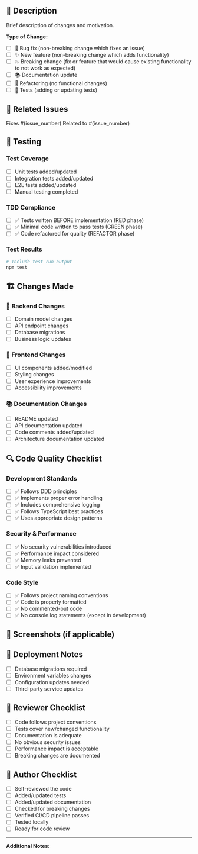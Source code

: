 ## 🎯 Description
Brief description of changes and motivation.

**Type of Change:**
- [ ] 🐛 Bug fix (non-breaking change which fixes an issue)
- [ ] ✨ New feature (non-breaking change which adds functionality)
- [ ] 💥 Breaking change (fix or feature that would cause existing functionality to not work as expected)
- [ ] 📚 Documentation update
- [ ] 🔧 Refactoring (no functional changes)
- [ ] 🧪 Tests (adding or updating tests)

## 🔗 Related Issues
Fixes #(issue_number)
Related to #(issue_number)

## 🧪 Testing

### Test Coverage
- [ ] Unit tests added/updated
- [ ] Integration tests added/updated  
- [ ] E2E tests added/updated
- [ ] Manual testing completed

### TDD Compliance
- [ ] ✅ Tests written BEFORE implementation (RED phase)
- [ ] ✅ Minimal code written to pass tests (GREEN phase)
- [ ] ✅ Code refactored for quality (REFACTOR phase)

### Test Results
```bash
# Include test run output
npm test
```

## 🏗️ Changes Made

### 🔧 Backend Changes
- [ ] Domain model changes
- [ ] API endpoint changes
- [ ] Database migrations
- [ ] Business logic updates

### 🎨 Frontend Changes  
- [ ] UI components added/modified
- [ ] Styling changes
- [ ] User experience improvements
- [ ] Accessibility improvements

### 📚 Documentation Changes
- [ ] README updated
- [ ] API documentation updated
- [ ] Code comments added/updated
- [ ] Architecture documentation updated

## 🔍 Code Quality Checklist

### Development Standards
- [ ] ✅ Follows DDD principles
- [ ] ✅ Implements proper error handling
- [ ] ✅ Includes comprehensive logging
- [ ] ✅ Follows TypeScript best practices
- [ ] ✅ Uses appropriate design patterns

### Security & Performance
- [ ] ✅ No security vulnerabilities introduced
- [ ] ✅ Performance impact considered
- [ ] ✅ Memory leaks prevented
- [ ] ✅ Input validation implemented

### Code Style
- [ ] ✅ Follows project naming conventions
- [ ] ✅ Code is properly formatted
- [ ] ✅ No commented-out code
- [ ] ✅ No console.log statements (except in development)

## 📸 Screenshots (if applicable)
<!-- Add screenshots for UI changes -->

## 🔄 Deployment Notes
- [ ] Database migrations required
- [ ] Environment variables changes
- [ ] Configuration updates needed
- [ ] Third-party service updates

## 📝 Reviewer Checklist
- [ ] Code follows project conventions
- [ ] Tests cover new/changed functionality  
- [ ] Documentation is adequate
- [ ] No obvious security issues
- [ ] Performance impact is acceptable
- [ ] Breaking changes are documented

## 🤝 Author Checklist
- [ ] Self-reviewed the code
- [ ] Added/updated tests  
- [ ] Added/updated documentation
- [ ] Checked for breaking changes
- [ ] Verified CI/CD pipeline passes
- [ ] Tested locally
- [ ] Ready for code review

---

**Additional Notes:**
<!-- Any additional information for reviewers -->